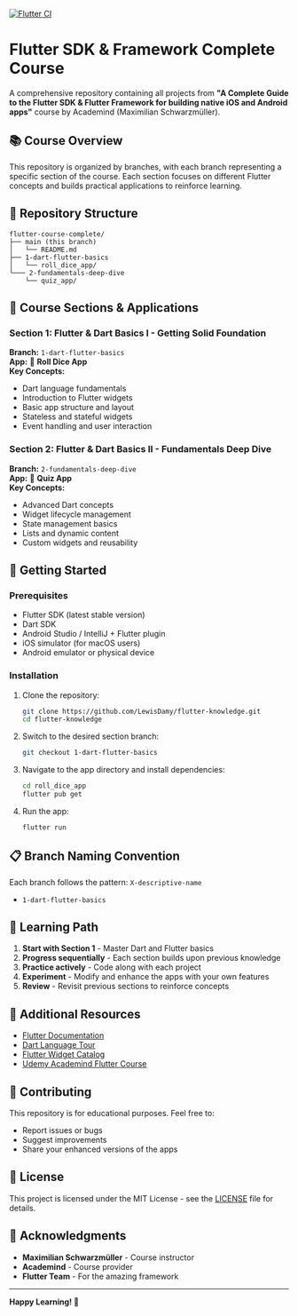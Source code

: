 [![Flutter CI](https://github.com/LewisDamy/flutter-knowledge/actions/workflows/ci.yaml/badge.svg?branch=main)](https://github.com/LewisDamy/flutter-knowledge/actions/workflows/ci.yaml)
# Flutter SDK & Framework Complete Course

A comprehensive repository containing all projects from **"A Complete Guide to the Flutter SDK & Flutter Framework for building native iOS and Android apps"** course by Academind (Maximilian Schwarzmüller).

## 📚 Course Overview

This repository is organized by branches, with each branch representing a specific section of the course. Each section focuses on different Flutter concepts and builds practical applications to reinforce learning.

## 🌳 Repository Structure

```
flutter-course-complete/
├── main (this branch)
│   └── README.md
├── 1-dart-flutter-basics
│   └── roll_dice_app/
└─── 2-fundamentals-deep-dive
    └── quiz_app/
```

## 📱 Course Sections & Applications

### Section 1: Flutter & Dart Basics I - Getting Solid Foundation
**Branch:** `1-dart-flutter-basics`  
**App:** 🎲 **Roll Dice App**  
**Key Concepts:**
- Dart language fundamentals
- Introduction to Flutter widgets
- Basic app structure and layout
- Stateless and stateful widgets
- Event handling and user interaction

### Section 2: Flutter & Dart Basics II - Fundamentals Deep Dive

**Branch:** `2-fundamentals-deep-dive`  
**App:** 📝 **Quiz App**  
**Key Concepts:**

- Advanced Dart concepts
- Widget lifecycle management
- State management basics
- Lists and dynamic content
- Custom widgets and reusability


## 🚀 Getting Started

### Prerequisites
- Flutter SDK (latest stable version)
- Dart SDK
- Android Studio / IntelliJ + Flutter plugin 
- iOS simulator (for macOS users)
- Android emulator or physical device

### Installation
1. Clone the repository:
   ```bash
   git clone https://github.com/LewisDamy/flutter-knowledge.git
   cd flutter-knowledge
   ```

2. Switch to the desired section branch:
   ```bash
   git checkout 1-dart-flutter-basics
   ```

3. Navigate to the app directory and install dependencies:
   ```bash
   cd roll_dice_app
   flutter pub get
   ```

4. Run the app:
   ```bash
   flutter run
   ```

## 📋 Branch Naming Convention

Each branch follows the pattern: `X-descriptive-name`

- `1-dart-flutter-basics`

## 🎯 Learning Path

1. **Start with Section 1** - Master Dart and Flutter basics
2. **Progress sequentially** - Each section builds upon previous knowledge
3. **Practice actively** - Code along with each project
4. **Experiment** - Modify and enhance the apps with your own features
5. **Review** - Revisit previous sections to reinforce concepts

## 📖 Additional Resources

- [Flutter Documentation](https://flutter.dev/docs)
- [Dart Language Tour](https://dart.dev/guides/language/language-tour)
- [Flutter Widget Catalog](https://flutter.dev/docs/development/ui/widgets)
- [Udemy Academind Flutter Course](https://www.udemy.com/course/learn-flutter-dart-to-build-ios-android-apps/)

## 🤝 Contributing

This repository is for educational purposes. Feel free to:
- Report issues or bugs
- Suggest improvements
- Share your enhanced versions of the apps

## 📄 License

This project is licensed under the MIT License - see the [LICENSE](LICENSE) file for details.

## 🙏 Acknowledgments

- **Maximilian Schwarzmüller** - Course instructor
- **Academind** - Course provider
- **Flutter Team** - For the amazing framework

---

**Happy Learning! 🚀**
